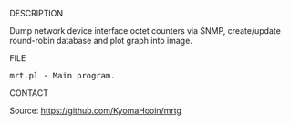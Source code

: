 
DESCRIPTION

Dump network device interface octet counters via SNMP, create/update round-robin database and plot graph into image.

FILE

<pre>
mrt.pl - Main program.
</pre>

CONTACT

Source: https://github.com/KyomaHooin/mrtg

